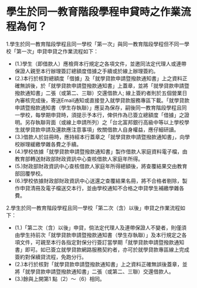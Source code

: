 # 學生於同一教育階段學程申貸時之作業流程為何？

1.學生於同一教育階段學程且同一學校「第一次」與同一教育階段學程但不同一學校「第一次」申貸申貸之作業流程如下：

  * (1.)學生（即借款人）應檢齊本行規定之各項文件，並邀同法定代理人或連帶保證人親至本行辦理簽訂總額度借據之手續或於線上辦理簽約。
  * (2.)本行於核對總額度「借據」及「就學貸款申請暨撥款通知書」上之資料正確無誤後，於「就學貸款申請暨撥款通知書」上蓋章，並將「就學貸款申請暨撥款通知書」二張（或第二、三聯）交還借款人; 線上簽約者則於五個營業日內審核完成後，寄送Email通知或直接登入就學貸款服務專區下載。「就學貸款申請暨撥款通知書（學生存執聯）」應妥為保存，嗣後同一教育階段學程且同一學校，每學期申貸時，須提示予本行，俾供作為已簽立總額度「借據」之證明。另存執聯背面（或線上申請所列）之「台北富邦銀行高級中等以上學校學生就學貸款申請及還款應注意事項」攸關借款人自身權益，應仔細研讀。
  * (3.)借款人於註冊時，應持經本行蓋章之「就學貸款申請暨撥款通知書」，向學校辦理緩繳學雜各費之手續。
  * (4.)學校依據「就學貸款申請暨撥款通知書」製作借款人家庭資料電子檔，由教育部轉送財政部財政資訊中心查核借款人家庭年所得。
  * (5.)財政部財政資訊中心查核借款人家庭年所得總額後，將查覆結果交由教育部回覆學校。
  * (6.)學校依據財政部財政資訊中心送還之查覆結果名冊，將不合格者剔除，製作申貸清冊及電子檔送交本行，並由學校通知不合格之申貸學生補繳學雜各費。



2.學生於同一教育階段學程且同一學校「第二次（含）以後」申貸之作業流程如下：

  * (1.)「第二次（含）以後」申貸，倘法定代理人及連帶保證人不變者，則僅須由學生持前次「就學貸款申請暨撥款通知書（學生存執聯）」及本行規定之各項文件，可親至本行各指定對保分行簽訂當學期「就學貸款申請暨撥款通知書」即可。如已簽立就學貸款網路服務契約者，亦可於就學貸款專區線上完成簽約對保續貸流程，免跑分行。
  * (2.)本行於核對「就學貸款申請暨撥款通知書」上之資料正確無誤後蓋章，並將「就學貸款申請暨撥款通知書」二張（或第二、三聯）交還借款人。
  * (3.)餘與上開第1 點（2）～（6）相同。


